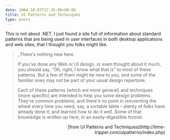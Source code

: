 ```yaml
---
date: 2004-10-07T17:35:00+00:00
title: UI Patterns and Techniques
type: posts
---
```

This is not about .NET. I just found a site full of information about standard patterns that are being used in user interfaces in both desktop applications and web sites, that I thought you folks might like.

> _There's nothing new here.
>
> If you've done any Web or UI design, or even thought about it much, you should say, "Oh, right, I know what that is" to most of these patterns. But a few of them might be new to you, and some of the familiar ones may not be part of your usual design repertoire.
>
> Each of these patterns (which are more general) and techniques (more specific) are intended to help you solve design problems. They're common problems, and there's no point in reinventing the wheel every time you need, say, a sortable table – plenty of folks have already done it, and learned how to do it well. Some of that knowledge is written up here, in an easily-digestible format.
> </i> </blockquote>
>
> <p align="right">
>   [from UI Patterns and Techniques](http://time-tripper.com/uipatterns/index.php)
>
